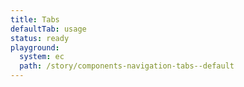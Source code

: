 ```yaml
---
title: Tabs
defaultTab: usage
status: ready
playground:
  system: ec
  path: /story/components-navigation-tabs--default
---
```

